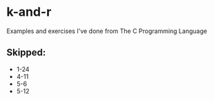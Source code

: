 k-and-r
=======

Examples and exercises I've done from The C Programming Language

Skipped:
--------
* 1-24
* 4-11
* 5-6
* 5-12

